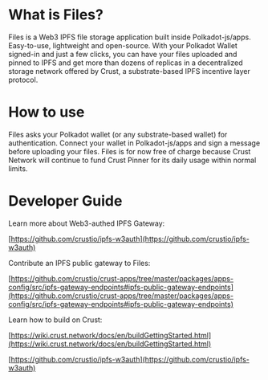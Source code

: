 # What is Files?

Files is a Web3 IPFS file storage application built inside Polkadot-js/apps. Easy-to-use, lightweight and open-source.
With your Polkadot Wallet signed-in and just a few clicks, you can have your files uploaded and pinned to IPFS and get
more than dozens of replicas in a decentralized storage network offered by Crust, a substrate-based IPFS incentive layer
protocol.

# How to use

Files asks your Polkadot wallet (or any substrate-based wallet) for authentication. Connect your wallet in
Polkadot-js/apps and sign a message before uploading your files. Files is for now free of charge because Crust Network
will continue to fund Crust Pinner for its daily usage within normal limits.

# Developer Guide

Learn more about Web3-authed IPFS Gateway:

[https://github.com/crustio/ipfs-w3auth](https://github.com/crustio/ipfs-w3auth)

Contribute an IPFS public gateway to Files:

[https://github.com/crustio/crust-apps/tree/master/packages/apps-config/src/ipfs-gateway-endpoints#ipfs-public-gateway-endpoints](https://github.com/crustio/crust-apps/tree/master/packages/apps-config/src/ipfs-gateway-endpoints#ipfs-public-gateway-endpoints)

Learn how to build on Crust:

[https://wiki.crust.network/docs/en/buildGettingStarted.html](https://wiki.crust.network/docs/en/buildGettingStarted.html)

[https://github.com/crustio/ipfs-w3auth](https://github.com/crustio/ipfs-w3auth)
